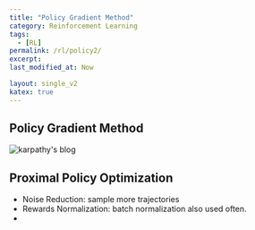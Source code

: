 ```yaml
---
title: "Policy Gradient Method"
category: Reinforcement Learning
tags:
  - [RL]
permalink: /rl/policy2/
excerpt: 
last_modified_at: Now

layout: single_v2
katex: true
---
```


## Policy Gradient Method
![karpathy's blog](http://karpathy.github.io/2016/05/31/rl/)


## Proximal Policy Optimization

- Noise Reduction: sample more trajectories
- Rewards Normalization: batch normalization also used often.
- 
